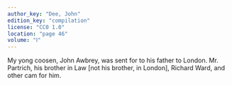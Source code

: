 ```yaml
---
author_key: "Dee, John"
edition_key: "compilation"
license: "CC0 1.0"
location: "page 46"
volume: "Ⅰ"
---
```

My yong coosen, John Awbrey, was sent for to his father to London. Mr.
Partrich, his brother in Law [not his brother, in London], Richard Ward, and
other cam for him.
